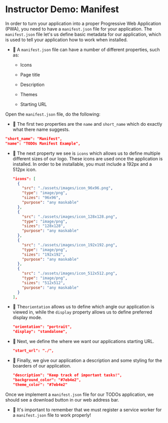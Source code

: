 # Instructor Demo: Manifest

In order to turn your application into a proper Progressive Web Application (PWA), you need to have a `manifest.json` file for your application. The `manifest.json` file let's us define basic metadata for our application, which is used to tell your application how to work when installed.

* 🔑 A `manifest.json` file can have a number of different properties, such as:

  * Icons

  * Page title

  * Description

  * Themes

  * Starting URL

Open the `manifest.json` file, do the following:

* 🔑 The first two properties are the `name` and `short_name` which do exactly what there name suggests.

```json
"short_name": "Manifest",
"name": "TODOs Manifest Example",
```

* 🔑 The next property we see is `icons` which allows us to define multiple different sizes of our logo. These icons are used once the application is installed. In order to be installable, you must include a 192px and a 512px icon.

  ```json
  "icons": [
    {
      "src": "./assets/images/icon_96x96.png",
      "type": "image/png",
      "sizes": "96x96",
      "purpose": "any maskable"
    },
    {
      "src": "./assets/images/icon_128x128.png",
      "type": "image/png",
      "sizes": "128x128",
      "purpose": "any maskable"
    },
    {
      "src": "./assets/images/icon_192x192.png",
      "type": "image/png",
      "sizes": "192x192",
      "purpose": "any maskable"
    },
    {
      "src": "./assets/images/icon_512x512.png",
      "type": "image/png",
      "sizes": "512x512",
      "purpose": "any maskable"
    }
  ],
  ```

* 🔑 The`orientation` allows us to define which angle our application is viewed in, while the  `display` property allows us to define preferred display mode.

  ```json
  "orientation": "portrait",
  "display": "standalone",
  ```

* 🔑 Next, we define the where we want our applications starting URL.

  ```json
  "start_url": "./",
  ```

* 🔑 Finally, we give our application a description and some styling for the boarders of our application.

  ```json
  "description": "Keep track of important tasks!",
  "background_color": "#7eb4e2",
  "theme_color": "#7eb4e2"
  ```

Once we implement a `manifest.json` file for our TODOs application, we should see a download button in our web address bar.

* 🔑 It's important to remember that we must register a service worker for a `manifest.json` file to work properly!
